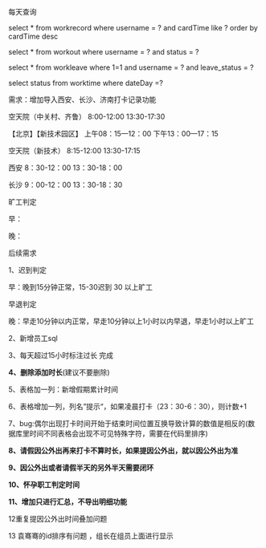 每天查询

select * from workrecord where username = ? and cardTime like ? order by cardTime desc 

select * from workout where username = ? and status = ? 

select * from workleave where 1=1 and username = ? and leave_status = ? 

 select status from worktime where dateDay =? 



需求：增加导入西安、长沙、济南打卡记录功能

空天院（中关村、齐鲁）
8:00-12:00
13:30-17:30

【北京】【新技术园区】
上午08：15—12：00
下午13：00—17：15

空天院（新技术）
8:15-12:00
13:30-17:15

西安
8：30-12：00
13：30-18：00

长沙
9：00-12：00
13：30-18：30

旷工判定

早：

晚：

后续需求

1、迟到判定

早：晚到15分钟正常，15-30迟到 30 以上旷工

早退判定

晚：早走10分钟以内正常，早走10分钟以上1小时以内早退，早走1小时以上旷工

2、新增员工sql

3、每天超过15小时标注过长 完成

**4、删除添加时长**(建议不要删除)

5、表格加一列：新增假期累计时间

6、表格增加一列，列名”提示“，如果凌晨打卡（23：30-6：30），则计数+1

7、bug:偶尔出现打卡时间开始于结束时间位置互换导致计算的数值是相反的(数据库里时间不同表格会出现不可见特殊字符，需要在代码里排序)



**8、请假因公外出再来打卡不算时长，如果提因公外出，就以因公外出为准**

**9、因公外出或者请假半天的另外半天需要闭环**

**10、怀孕职工判定时间**

**11、增加只进行汇总，不导出明细功能**

12重复提因公外出时间叠加问题

13 袁骞骞的id排序有问题 ，组长在组员上面进行显示



